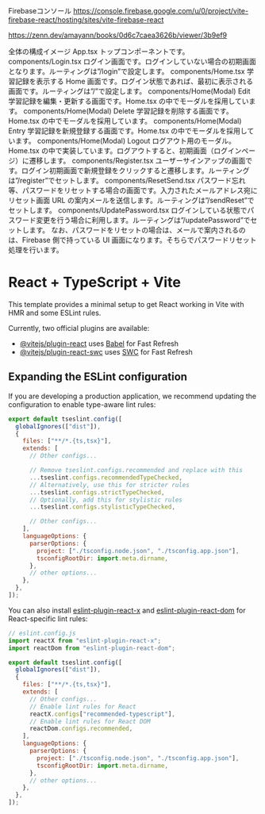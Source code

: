 Firebaseコンソール
https://console.firebase.google.com/u/0/project/vite-firebase-react/hosting/sites/vite-firebase-react

https://zenn.dev/amayann/books/0d6c7caea3626b/viewer/3b9ef9


全体の構成イメージ
App.tsx
トップコンポーネントです。
components/Login.tsx
ログイン画面です。ログインしていない場合の初期画面となります。ルーティングは”/login”で設定します。
components/Home.tsx
学習記録を表示する Home 画面です。ログイン状態であれば、最初に表示される画面です。ルーティングは”/”で設定します。
components/Home(Modal) Edit
学習記録を編集・更新する画面です。Home.tsx の中でモーダルを採用しています。
components/Home(Modal) Delete
学習記録を削除する画面です。Home.tsx の中でモーダルを採用しています。
components/Home(Modal) Entry
学習記録を新規登録する画面です。Home.tsx の中でモーダルを採用しています。
components/Home(Modal) Logout
ログアウト用のモーダル。Home.tsx の中で実装しています。ログアウトすると、初期画面（ログインページ）に遷移します。
components/Register.tsx
ユーザーサインアップの画面です。ログイン初期画面で新規登録をクリックすると遷移します。ルーティングは”/register”でセットします。
components/ResetSend.tsx
パスワード忘れ等、パスワードをリセットする場合の画面です。入力されたメールアドレス宛にリセット画面 URL の案内メールを送信します。ルーティングは”/sendReset”でセットします。
components/UpdatePassword.tsx
ログインしている状態でパスワード変更を行う場合に利用します。ルーティングは”/updatePassword”でセットします。
なお、パスワードをリセットの場合は、メールで案内されるのは、Firebase 側で持っている UI 画面になります。そちらでパスワードリセット処理を行います。

# React + TypeScript + Vite

This template provides a minimal setup to get React working in Vite with HMR and some ESLint rules.

Currently, two official plugins are available:

- [@vitejs/plugin-react](https://github.com/vitejs/vite-plugin-react/blob/main/packages/plugin-react) uses [Babel](https://babeljs.io/) for Fast Refresh
- [@vitejs/plugin-react-swc](https://github.com/vitejs/vite-plugin-react/blob/main/packages/plugin-react-swc) uses [SWC](https://swc.rs/) for Fast Refresh

## Expanding the ESLint configuration

If you are developing a production application, we recommend updating the configuration to enable type-aware lint rules:

```js
export default tseslint.config([
  globalIgnores(["dist"]),
  {
    files: ["**/*.{ts,tsx}"],
    extends: [
      // Other configs...

      // Remove tseslint.configs.recommended and replace with this
      ...tseslint.configs.recommendedTypeChecked,
      // Alternatively, use this for stricter rules
      ...tseslint.configs.strictTypeChecked,
      // Optionally, add this for stylistic rules
      ...tseslint.configs.stylisticTypeChecked,

      // Other configs...
    ],
    languageOptions: {
      parserOptions: {
        project: ["./tsconfig.node.json", "./tsconfig.app.json"],
        tsconfigRootDir: import.meta.dirname,
      },
      // other options...
    },
  },
]);
```

You can also install [eslint-plugin-react-x](https://github.com/Rel1cx/eslint-react/tree/main/packages/plugins/eslint-plugin-react-x) and [eslint-plugin-react-dom](https://github.com/Rel1cx/eslint-react/tree/main/packages/plugins/eslint-plugin-react-dom) for React-specific lint rules:

```js
// eslint.config.js
import reactX from "eslint-plugin-react-x";
import reactDom from "eslint-plugin-react-dom";

export default tseslint.config([
  globalIgnores(["dist"]),
  {
    files: ["**/*.{ts,tsx}"],
    extends: [
      // Other configs...
      // Enable lint rules for React
      reactX.configs["recommended-typescript"],
      // Enable lint rules for React DOM
      reactDom.configs.recommended,
    ],
    languageOptions: {
      parserOptions: {
        project: ["./tsconfig.node.json", "./tsconfig.app.json"],
        tsconfigRootDir: import.meta.dirname,
      },
      // other options...
    },
  },
]);
```
